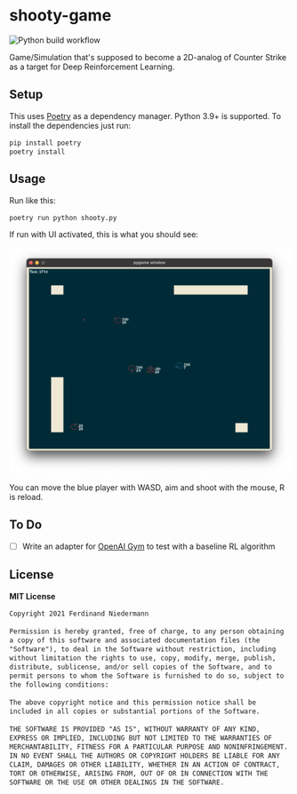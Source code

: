 # shooty-game
![Python build workflow](https://github.com/nerdinand/shooty-game/actions/workflows/python.yml/badge.svg)

Game/Simulation that's supposed to become a 2D-analog of Counter Strike as a target for Deep Reinforcement Learning.

## Setup

This uses [Poetry](https://python-poetry.org/) as a dependency manager. Python 3.9+ is supported. To install the dependencies just run:

```shell
pip install poetry
poetry install
```

## Usage

Run like this:

```shell
poetry run python shooty.py
```

If run with UI activated, this is what you should see:

![Screenshot of the Shooty GUI](doc/shooty-gui.png)

You can move the blue player with WASD, aim and shoot with the mouse, R is reload.

## To Do

* [ ] Write an adapter for [OpenAI Gym](https://gym.openai.com/) to test with a baseline RL algorithm

## License

__MIT License__

```
Copyright 2021 Ferdinand Niedermann

Permission is hereby granted, free of charge, to any person obtaining a copy of this software and associated documentation files (the "Software"), to deal in the Software without restriction, including without limitation the rights to use, copy, modify, merge, publish, distribute, sublicense, and/or sell copies of the Software, and to permit persons to whom the Software is furnished to do so, subject to the following conditions:

The above copyright notice and this permission notice shall be included in all copies or substantial portions of the Software.

THE SOFTWARE IS PROVIDED "AS IS", WITHOUT WARRANTY OF ANY KIND, EXPRESS OR IMPLIED, INCLUDING BUT NOT LIMITED TO THE WARRANTIES OF MERCHANTABILITY, FITNESS FOR A PARTICULAR PURPOSE AND NONINFRINGEMENT. IN NO EVENT SHALL THE AUTHORS OR COPYRIGHT HOLDERS BE LIABLE FOR ANY CLAIM, DAMAGES OR OTHER LIABILITY, WHETHER IN AN ACTION OF CONTRACT, TORT OR OTHERWISE, ARISING FROM, OUT OF OR IN CONNECTION WITH THE SOFTWARE OR THE USE OR OTHER DEALINGS IN THE SOFTWARE.
```

